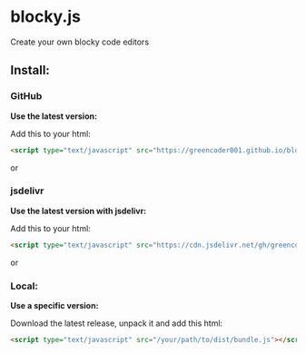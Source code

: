 # blocky.js
 Create your own blocky code editors

## Install:

### GitHub
**Use the latest version:**

Add this to your html:
```html
<script type="text/javascript" src="https://greencoder001.github.io/blocky.js/dist/bundle.js"></script>
```

or
### jsdelivr
**Use the latest version with jsdelivr:**

Add this to your html:
```html
<script type="text/javascript" src="https://cdn.jsdelivr.net/gh/greencoder001/blocky.js@latest/dist/bundle.js"></script>
```

or
### Local:
**Use a specific version:**

Download the latest release, unpack it and add this html:
```html
<script type="text/javascript" src="/your/path/to/dist/bundle.js"></script>
```
